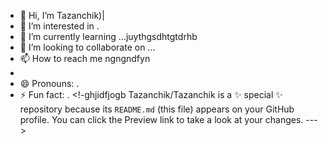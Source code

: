 - 👋 Hi, I’m Tazanchik)|
- 👀 I’m interested in .
- 🌱 I’m currently learning ...juythgsdhtgtdrhb
- 💞️ I’m looking to collaborate on ...
- 📫 How to reach me ngngndfyn
- 
- 😄 Pronouns: .
- ⚡ Fun fact: .
<!-ghjidfjogb
Tazanchik/Tazanchik is a ✨ special ✨ repository because its `README.md` (this file) appears on your GitHub profile.
You can click the Preview link to take a look at your changes.
--->
